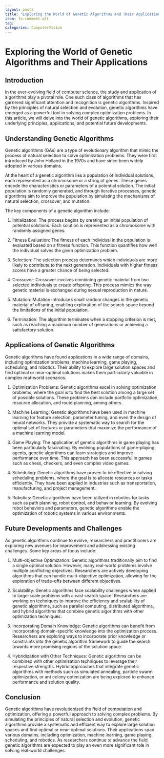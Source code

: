 ```yaml
---
layout: posts
title: "Exploring the World of Genetic Algorithms and Their Applications"
icon: fa-comment-alt
tag:      
categories: ComputerVision
---
```



# Exploring the World of Genetic Algorithms and Their Applications

## Introduction

In the ever-evolving field of computer science, the study and application of algorithms play a pivotal role. One such class of algorithms that has garnered significant attention and recognition is genetic algorithms. Inspired by the principles of natural selection and evolution, genetic algorithms have emerged as a powerful tool in solving complex optimization problems. In this article, we will delve into the world of genetic algorithms, exploring their underlying principles, applications, and potential future developments.

## Understanding Genetic Algorithms

Genetic algorithms (GAs) are a type of evolutionary algorithm that mimic the process of natural selection to solve optimization problems. They were first introduced by John Holland in the 1970s and have since been widely adopted in various domains.

At the heart of a genetic algorithm lies a population of individual solutions, each represented as a chromosome or a string of genes. These genes encode the characteristics or parameters of a potential solution. The initial population is randomly generated, and through iterative processes, genetic algorithms aim to improve the population by simulating the mechanisms of natural selection, crossover, and mutation.

The key components of a genetic algorithm include:

1. Initialization: The process begins by creating an initial population of potential solutions. Each solution is represented as a chromosome with randomly assigned genes.

2. Fitness Evaluation: The fitness of each individual in the population is evaluated based on a fitness function. This function quantifies how well the individual solves the given optimization problem.

3. Selection: The selection process determines which individuals are more likely to contribute to the next generation. Individuals with higher fitness scores have a greater chance of being selected.

4. Crossover: Crossover involves combining genetic material from two selected individuals to create offspring. This process mimics the way genetic material is exchanged during sexual reproduction in nature.

5. Mutation: Mutation introduces small random changes in the genetic material of offspring, enabling exploration of the search space beyond the limitations of the initial population.

6. Termination: The algorithm terminates when a stopping criterion is met, such as reaching a maximum number of generations or achieving a satisfactory solution.

## Applications of Genetic Algorithms

Genetic algorithms have found applications in a wide range of domains, including optimization problems, machine learning, game playing, scheduling, and robotics. Their ability to explore large solution spaces and find optimal or near-optimal solutions makes them particularly valuable in complex real-world scenarios.

1. Optimization Problems: Genetic algorithms excel in solving optimization problems, where the goal is to find the best solution among a large set of possible solutions. These problems can include portfolio optimization, resource allocation, and route planning, among others.

2. Machine Learning: Genetic algorithms have been used in machine learning for feature selection, parameter tuning, and even the design of neural networks. They provide a systematic way to search for the optimal set of features or parameters that maximize the performance of a machine learning model.

3. Game Playing: The application of genetic algorithms in game playing has been particularly fascinating. By evolving populations of game-playing agents, genetic algorithms can learn strategies and improve performance over time. This approach has been successful in games such as chess, checkers, and even complex video games.

4. Scheduling: Genetic algorithms have proven to be effective in solving scheduling problems, where the goal is to allocate resources or tasks efficiently. They have been applied in industries such as transportation, manufacturing, and project management.

5. Robotics: Genetic algorithms have been utilized in robotics for tasks such as path planning, robot control, and behavior learning. By evolving robot behaviors and parameters, genetic algorithms enable the optimization of robotic systems in various environments.

## Future Developments and Challenges

As genetic algorithms continue to evolve, researchers and practitioners are exploring new avenues for improvement and addressing existing challenges. Some key areas of focus include:

1. Multi-objective Optimization: Genetic algorithms traditionally aim to find a single optimal solution. However, many real-world problems involve multiple conflicting objectives. Researchers are actively developing algorithms that can handle multi-objective optimization, allowing for the exploration of trade-offs between different objectives.

2. Scalability: Genetic algorithms face scalability challenges when applied to large-scale problems with a vast search space. Researchers are working on techniques to improve the efficiency and scalability of genetic algorithms, such as parallel computing, distributed algorithms, and hybrid algorithms that combine genetic algorithms with other optimization techniques.

3. Incorporating Domain Knowledge: Genetic algorithms can benefit from incorporating domain-specific knowledge into the optimization process. Researchers are exploring ways to incorporate prior knowledge or constraints into the genetic algorithm framework to guide the search towards more promising regions of the solution space.

4. Hybridization with Other Techniques: Genetic algorithms can be combined with other optimization techniques to leverage their respective strengths. Hybrid approaches that integrate genetic algorithms with methods such as simulated annealing, particle swarm optimization, or ant colony optimization are being explored to enhance performance and solution quality.

## Conclusion

Genetic algorithms have revolutionized the field of computation and optimization, offering a powerful approach to solving complex problems. By simulating the principles of natural selection and evolution, genetic algorithms provide a systematic and efficient way to explore large solution spaces and find optimal or near-optimal solutions. Their applications span various domains, including optimization, machine learning, game playing, scheduling, and robotics. As researchers continue to advance the field, genetic algorithms are expected to play an even more significant role in solving real-world challenges.